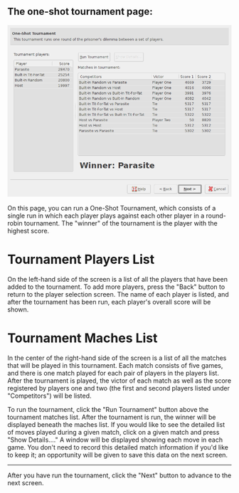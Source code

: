 
  The one-shot tournament page:
 --------------------------------------------------------------
  ![Screenshot](images/oneshotpage.png)


On this page, you can run a One-Shot Tournament, which consists of a
single run in which each player plays against each other player in a
round-robin tournament.  The "winner" of the tournament is the player
with the highest score.

Tournament Players List
=======================

On the left-hand side of the screen is a list of all the players that
have been added to the tournament.  To add more players, press the
"Back" button to return to the player selection screen.  The name of
each player is listed, and after the tournament has been run, each
player's overall score will be shown.

Tournament Maches List
======================

In the center of the right-hand side of the screen is a list of all
the matches that will be played in this tournament.  Each match
consists of five games, and there is one match played for each pair of
players in the players list.  After the tournament is played, the
victor of each match as well as the score registered by players one
and two (the first and second players listed under "Competitors") will
be listed.

To run the tournament, click the "Run Tournament" button above the
tournament matches list.  After the tournament is run, the winner will
be displayed beneath the maches list.  If you would like to see the
detailed list of moves played during a given match, click on a given
match and press "Show Details...."  A window will be displayed showing
each move in each game.  You don't need to record this detailed match
information if you'd like to keep it; an opportunity will be given to
save this data on the next screen.

- - -

After you have run the tournament, click the "Next" button to advance
to the next screen.
